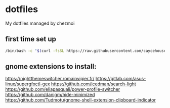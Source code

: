 # dotfiles

My dotfiles managed by chezmoi

## first time set up

```sh
/bin/bash -c "$(curl -fsSL https://raw.githubusercontent.com/caycehouse/dotfiles/HEAD/install.sh)"
```
## gnome extensions to install:
https://nightthemeswitcher.romainvigier.fr/
https://gitlab.com/asus-linux/supergfxctl-gex
https://github.com/icedman/search-light
https://github.com/eliapasquali/power-profile-switcher
https://github.com/danigm/hide-minimized
https://github.com/Tudmotu/gnome-shell-extension-clipboard-indicator
